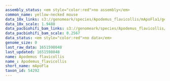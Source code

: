 ```yaml
---
assembly_status: <em style="color:red">no assembly</em>
common_name: yellow-necked mouse
data_10x_links: s3://genomeark/species/Apodemus_flavicollis/mApoFla1/genomic_data/10x/<br>
data_10x_scale: 1.9488
data_pacbiohifi_bam_links: s3://genomeark/species/Apodemus_flavicollis/mApoFla1/genomic_data/pacbio_hifi/<br>
data_pacbiohifi_bam_scale: 0.2567
data_status: <em style="color:red">no data</em>
genome_size: 0
last_raw_data: 1651598048
last_updated: 1651598048
name: Apodemus flavicollis
name_: Apodemus_flavicollis
short_name: mApoFla
taxon_id: 54292
---
```

